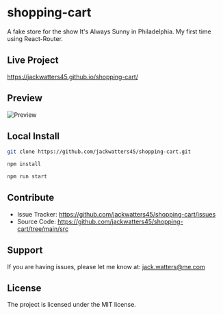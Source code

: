 # shopping-cart

A fake store for the show It's Always Sunny in Philadelphia. My first time using React-Router.

## Live Project

<https://jackwatters45.github.io/shopping-cart/>

## Preview

![Preview](https://res.cloudinary.com/drheg5d7j/image/upload/v1704338037/jackwatters45.github.io_shopping-cart__qxz2sx.webp)

## Local Install

```zsh
git clone https://github.com/jackwatters45/shopping-cart.git

npm install

npm run start
```

## Contribute

- Issue Tracker: <https://github.com/jackwatters45/shopping-cart/issues>
- Source Code: <https://github.com/jackwatters45/shopping-cart/tree/main/src>

## Support

If you are having issues, please let me know at: <jack.watters@me.com>

## License

The project is licensed under the MIT license.
